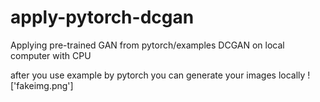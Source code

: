 # apply-pytorch-dcgan
Applying pre-trained GAN from pytorch/examples DCGAN on local computer with CPU

after you use example by pytorch you can generate your images locally
!['fakeimg.png']
